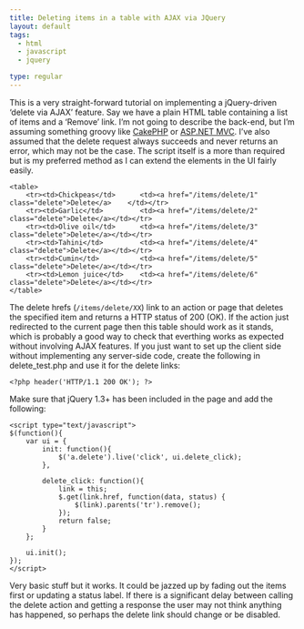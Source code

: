 ```yaml
---
title: Deleting items in a table with AJAX via JQuery
layout: default
tags:
  - html
  - javascript
  - jquery

type: regular
---
```


This is a very straight-forward tutorial on implementing a jQuery-driven ‘delete via AJAX’ feature. Say we have a plain HTML table containing a list of items and a ‘Remove’ link. I’m not going to describe the back-end, but I’m assuming something groovy like [CakePHP][1] or [ASP.NET MVC][2]. I’ve also assumed that the delete request always succeeds and never returns an error, which may not be the case. The script itself is a more than required but is my preferred method as I can extend the elements in the UI fairly easily.

    <table>
        <tr><td>Chickpeas</td>      <td><a href="/items/delete/1" class="delete">Delete</a>    </td></tr>
        <tr><td>Garlic</td>         <td><a href="/items/delete/2" class="delete">Delete</a></td></tr>
        <tr><td>Olive oil</td>      <td><a href="/items/delete/3" class="delete">Delete</a></td></tr>
        <tr><td>Tahini</td>         <td><a href="/items/delete/4" class="delete">Delete</a></td></tr>
        <tr><td>Cumin</td>          <td><a href="/items/delete/5" class="delete">Delete</a></td></tr>
        <tr><td>Lemon juice</td>    <td><a href="/items/delete/6" class="delete">Delete</a></td></tr>
    </table>

The delete hrefs (`/items/delete/XX`) link to an action or page that deletes the specified item and returns a HTTP status of 200 (OK). If the action just redirected to the current page then this table should work as it stands, which is probably a good way to check that everthing works as expected without involving AJAX features. If you just want to set up the client side without implementing any server-side code, create the following in delete_test.php and use it for the delete links:

    <?php header('HTTP/1.1 200 OK'); ?>

Make sure that jQuery 1.3+ has been included in the page and add the following:

	<script type="text/javascript">
	$(function(){
	    var ui = {
	        init: function(){
	            $('a.delete').live('click', ui.delete_click);
	        },
	 
	        delete_click: function(){
	            link = this;
	            $.get(link.href, function(data, status) {
	                $(link).parents('tr').remove();
	            });
	            return false;
	        }
	    };
	 
	    ui.init();
	});
	</script>

Very basic stuff but it works. It could be jazzed up by fading out the items first or updating a status label. If there is a significant delay between calling the delete action and getting a response the user may not think anything has happened, so perhaps the delete link should change or be disabled.

[1]: http://cakephp.org/
[2]: http://www.asp.net/mvc/
